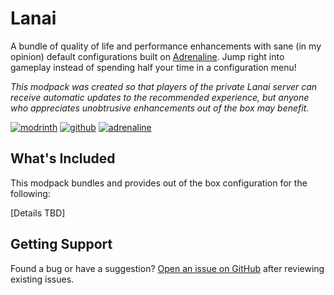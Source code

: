 # Lanai
A bundle of quality of life and performance enhancements with sane (in my opinion) default configurations built on [Adrenaline](https://modrinth.com/modpack/adrenaline). Jump right into gameplay instead of spending half your time in a configuration menu!

_This modpack was created so that players of the private Lanai server can receive automatic updates to the recommended experience, but anyone who appreciates unobtrusive enhancements out of the box may benefit._

[![modrinth](https://cdn.jsdelivr.net/npm/@intergrav/devins-badges@3/assets/cozy/available/modrinth_vector.svg)](https://modrinth.com/modpack/lanai)
[![github](https://cdn.jsdelivr.net/npm/@intergrav/devins-badges@3/assets/cozy/available/github_vector.svg)](https://github.com/TraderHowell/lanai/)
[![adrenaline](https://cdn.jsdelivr.net/npm/@intergrav/devins-badges@3/assets/cozy/built-with/adrenaline_vector.svg)](https://modrinth.com/modpack/adrenaline)
## What's Included
This modpack bundles and provides out of the box configuration for the following:

[Details TBD]

## Getting Support
Found a bug or have a suggestion? [Open an issue on GitHub](https://github.com/TraderHowell/lanai/issues) after reviewing existing issues.
